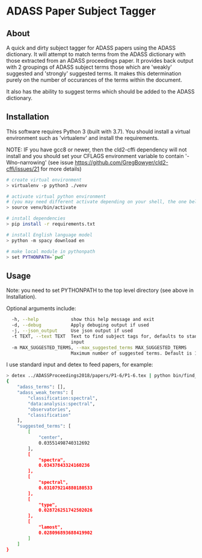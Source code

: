 # ADASS Paper Subject Tagger

## About
A quick and dirty subject tagger for ADASS papers using the ADASS dictionary. It will attempt
to match terms from the ADASS dictionary with those extracted from an ADASS proceedings paper.
It provides back output with 2 groupings of ADASS subject terms those which are 'weakly' suggested
and 'strongly' suggested terms. It makes this determination purely on the number of occurances 
of the terms within the document.

It also has the ability to suggest terms which should be added to the ADASS dictionary.

## Installation

This software requires Python 3 (built with 3.7). You should install a virtual environment 
such as 'virtualenv' and install the requirements.

NOTE: IF you have gcc8 or newer, then the cld2-cffi dependency will not install and you should 
set your CFLAGS environment variable to contain '-Wno-narrowing' 
(see issue https://github.com/GregBowyer/cld2-cffi/issues/21 for more details) 

```bash
# create virtual environment
> virtualenv -p python3 ./venv

# activate virtual python environment
# (you may need different activate depending on your shell, the one below is for /bin/sh)
> source venv/bin/activate

# install dependencies
> pip install -r requirements.txt

# install English language model 
> python -m spacy download en 

# make local module in pythonpath 
> set PYTHONPATH=`pwd`

```

## Usage

Note: you need to set PYTHONPATH to the top level directory (see above in Installation).

Optional arguments include:

```bash
  -h, --help            show this help message and exit
  -d, --debug           Apply debuging output if used
  -j, --json_output     Use json output if used
  -t TEXT, --text TEXT  Text to find subject tags for, defaults to standard
                        input
  -m MAX_SUGGESTED_TERMS, --max_suggested_terms MAX_SUGGESTED_TERMS
                        Maximum number of suggested terms. Default is 15
```

I use standard input and detex to feed papers, for example:

```bash
> detex ../ADASSProceedings2018/papers/P1-6/P1-6.tex | python bin/find_subjects.py -j -m 5
{
    "adass_terms": [],
    "adass_weak_terms": [
        "classification:spectral",
        "data:analysis:spectral",
        "observatories",
        "classification"
    ],
    "suggested_terms": [
        [
            "center",
            0.03551498740312692
        ],
        [
            "spectra",
            0.03437843324160236
        ],
        [
            "spectral",
            0.031079214880180533
        ],
        [
            "type",
            0.028726251742502026
        ],
        [
            "lamost",
            0.028096893688419902
        ]
    ]
}

```

